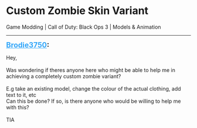 # Custom Zombie Skin Variant
Game Modding | Call of Duty: Black Ops 3 | Models & Animation

---
<strong style="font-size: 1.4em;"><span style="text-decoration: underline;text-decoration-color: #34a7f9;"><span style="color:#34a7f9;">Brodie3750</span></span>:</strong>

<p>Hey,<br /><br />Was wondering if theres anyone here who might be able to help me in achieving a completely custom zombie variant?<br /><br />E.g take an existing model, change the colour of the actual clothing, add text to it, etc<br />Can this be done? If so, is there anyone who would be willing to help me with this?<br /><br />TIA</p>
